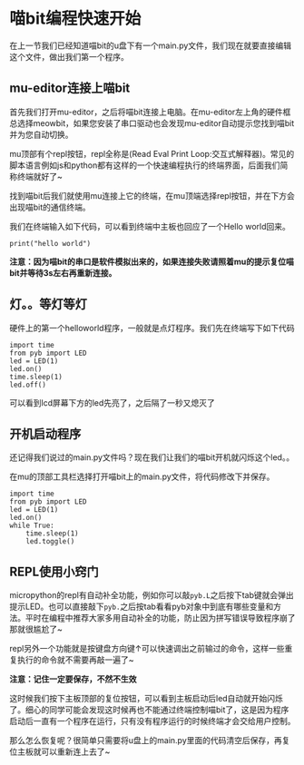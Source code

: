 # 喵bit编程快速开始

在上一节我们已经知道喵bit的u盘下有一个main.py文件，我们现在就要直接编辑这个文件，做出我们第一个程序。

## mu-editor连接上喵bit

首先我们打开mu-editor，之后将喵bit连接上电脑。在mu-editor左上角的硬件框总选择meowbit，如果您安装了串口驱动也会发现mu-editor自动提示您找到喵bit并为您自动切换。

mu顶部有个repl按钮，repl全称是(Read Eval Print Loop:交互式解释器)。常见的脚本语言例如js和python都有这样的一个快速编程执行的终端界面，后面我们简称终端就好了~

找到喵bit后我们就使用mu连接上它的终端，在mu顶端选择repl按钮，并在下方会出现喵bit的通信终端。

我们在终端输入如下代码，可以看到终端中主板也回应了一个Hello world回来。


	print("hello world")


**注意：因为喵bit的串口是软件模拟出来的，如果连接失败请照着mu的提示复位喵bit并等待3s左右再重新连接。**


## 灯。。等灯等灯

硬件上的第一个helloworld程序，一般就是点灯程序。我们先在终端写下如下代码

	import time
	from pyb import LED
	led = LED(1)
	led.on()
	time.sleep(1)
	led.off()

可以看到lcd屏幕下方的led先亮了，之后隔了一秒又熄灭了

## 开机启动程序

还记得我们说过的main.py文件吗？现在我们让我们的喵bit开机就闪烁这个led。。

在mu的顶部工具栏选择打开喵bit上的main.py文件，将代码修改下并保存。

	import time
	from pyb import LED
	led = LED(1)
	led.on()
	while True:
		time.sleep(1)
		led.toggle()

## REPL使用小窍门

micropython的repl有自动补全功能，例如你可以敲`pyb.L`之后按下tab键就会弹出提示LED。也可以直接敲下`pyb.`之后按tab看看pyb对象中到底有哪些变量和方法。平时在编程中推荐大家多用自动补全的功能，防止因为拼写错误导致程序崩了那就很尴尬了~

repl另外一个功能就是按键盘方向键↑可以快速调出之前输过的命令，这样一些重复执行的命令就不需要再敲一遍了~

**注意：记住一定要保存，不然不生效**
	
这时候我们按下主板顶部的复位按钮，可以看到主板启动后led自动就开始闪烁了。细心的同学可能会发现这时候再也不能通过终端控制喵bit了，这是因为程序启动后一直有一个程序在运行，只有没有程序运行的时候终端才会交给用户控制。

那么怎么恢复呢？很简单只需要将u盘上的main.py里面的代码清空后保存，再复位主板就可以重新连上去了~

